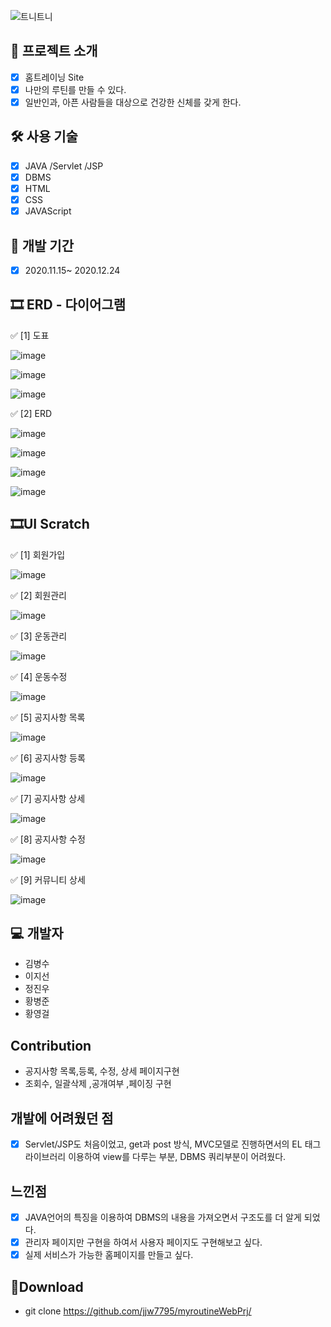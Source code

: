 

![트니트니](https://user-images.githubusercontent.com/55862164/108203611-15b94b80-7166-11eb-87ba-c936835232d0.PNG)



## 📑 프로젝트 소개

  - [x] 홈트레이닝 Site
  - [x] 나만의 루틴를 만들 수 있다.
  - [x] 일반인과, 아픈 사람들을 대상으로 건강한 신체를 갖게 한다.

## 🛠 사용 기술
  - [x] JAVA /Servlet /JSP
  - [x] DBMS
  - [x] HTML
  - [x] CSS
  - [x] JAVAScript

## 📅 개발 기간
  - [x] 2020.11.15~ 2020.12.24

## 🎞 ERD - 다이어그램

✅ [1] 도표 

![image](https://user-images.githubusercontent.com/55862164/108204524-4057d400-7167-11eb-9292-1bbf0acd9f63.png)

![image](https://user-images.githubusercontent.com/55862164/108204685-75642680-7167-11eb-9212-8f4974bd8a4f.png)

![image](https://user-images.githubusercontent.com/55862164/108211439-0a6b1d80-7170-11eb-8293-7fa1f4ecd805.png)

✅ [2] ERD

![image](https://user-images.githubusercontent.com/55862164/108206068-3afb8900-7169-11eb-83b7-e7acee75171d.png)

![image](https://user-images.githubusercontent.com/55862164/108210450-e6f3a300-716e-11eb-9b6a-d7b59df0b038.png)

![image](https://user-images.githubusercontent.com/55862164/108210525-fe329080-716e-11eb-98ee-aa79ce52bd3c.png)

![image](https://user-images.githubusercontent.com/55862164/108210596-15717e00-716f-11eb-8988-0ebc83cf96a1.png)

## 🎞UI  Scratch

✅ [1] 회원가입

![image](https://user-images.githubusercontent.com/55862164/108210650-28844e00-716f-11eb-86d5-733292d15aa0.png)

✅ [2] 회원관리

![image](https://user-images.githubusercontent.com/55862164/108210708-3fc33b80-716f-11eb-9989-687f575467f7.png)

✅ [3] 운동관리

![image](https://user-images.githubusercontent.com/55862164/108210779-51a4de80-716f-11eb-9cc9-d472c5993e80.png)

✅ [4] 운동수정

![image](https://user-images.githubusercontent.com/55862164/108209686-edcde600-716d-11eb-87c2-cafeb5d36d4a.png)

✅ [5] 공지사항 목록

![image](https://user-images.githubusercontent.com/55862164/108210877-6aad8f80-716f-11eb-954a-71f4d861e998.png)

✅ [6] 공지사항 등록

![image](https://user-images.githubusercontent.com/55862164/108209854-240b6580-716e-11eb-8fbb-5cbeb7312a72.png)

✅ [7] 공지사항 상세

![image](https://user-images.githubusercontent.com/55862164/108209937-3d141680-716e-11eb-8061-43c5341729c2.png)

✅ [8] 공지사항 수정

![image](https://user-images.githubusercontent.com/55862164/108210025-5ddc6c00-716e-11eb-9beb-6b81d6c3b1eb.png)

✅ [9] 커뮤니티 상세

![image](https://user-images.githubusercontent.com/55862164/108210111-79e00d80-716e-11eb-8f84-f08eeec81ecd.png)

## 💻 개발자
 - 김병수
 - 이지선
 - 정진우
 - 황병준
 - 황영걸
## Contribution
  - 공지사항 목록,등록, 수정, 상세 페이지구현
  - 조회수, 일괄삭제 ,공개여부 ,페이징 구현
## 개발에 어려웠던 점
  - [x] Servlet/JSP도 처음이었고, get과 post 방식, MVC모델로 진행하면서의 EL 태그 라이브러리 이용하여 view를 다루는 부분,  DBMS 쿼리부분이 어려웠다.

## 느낀점
  - [x] JAVA언어의 특징을 이용하여 DBMS의 내용을 가져오면서 구조도를 더 알게 되었다.
  - [x] 관리자 페이지만 구현을 하여서 사용자 페이지도 구현해보고 싶다.
  - [x] 실제 서비스가 가능한 홈페이지를 만들고 싶다.

## 💼Download
  - git clone https://github.com/jjw7795/myroutineWebPrj/

